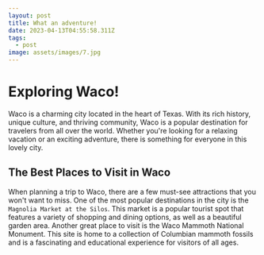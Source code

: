 ```yaml
---
layout: post
title: What an adventure!
date: 2023-04-13T04:55:58.311Z
tags:
  - post
image: assets/images/7.jpg
---
```

# Exploring Waco!

Waco is a charming city located in the heart of Texas. With its rich history, unique culture, and thriving community, Waco is a popular destination for travelers from all over the world. Whether you're looking for a relaxing vacation or an exciting adventure, there is something for everyone in this lovely city.

## The Best Places to Visit in Waco

When planning a trip to Waco, there are a few must-see attractions that you won't want to miss. One of the most popular destinations in the city is the `Magnolia Market at the Silos`. This market is a popular tourist spot that features a variety of shopping and dining options, as well as a beautiful garden area. Another great place to visit is the Waco Mammoth National Monument. This site is home to a collection of Columbian mammoth fossils and is a fascinating and educational experience for visitors of all ages.